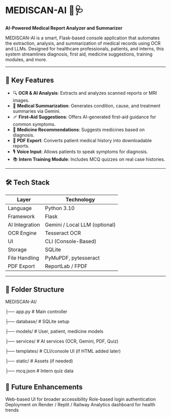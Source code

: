 # MEDISCAN-AI 🧠🩺  
**AI-Powered Medical Report Analyzer and Summarizer**

MEDISCAN-AI is a smart, Flask-based console application that automates the extraction, analysis, and summarization of medical records using OCR and LLMs. Designed for healthcare professionals, patients, and interns, this system streamlines diagnosis, first aid, medicine suggestions, training modules, and more.

---

## 🚀 Key Features

- 🔍 **OCR & AI Analysis**: Extracts and analyzes scanned reports or MRI images.
- 🧾 **Medical Summarization**: Generates condition, cause, and treatment summaries via Gemini.
- 🩹 **First-Aid Suggestions**: Offers AI-generated first-aid guidance for common symptoms.
- 💊 **Medicine Recommendations**: Suggests medicines based on diagnosis.
- 📄 **PDF Export**: Converts patient medical history into downloadable reports.
- 🎙️ **Voice Input**: Allows patients to speak symptoms for diagnosis.
- 📚 **Intern Training Module**: Includes MCQ quizzes on real case histories.

---

## 🛠️ Tech Stack

| Layer         | Technology                   |
|---------------|------------------------------|
| Language      | Python 3.10                  |
| Framework     | Flask                        |
| AI Integration| Gemini / Local LLM (optional)|
| OCR Engine    | Tesseract OCR                |
| UI            | CLI (Console-Based)          |
| Storage       | SQLite                       |
| File Handling | PyMuPDF, pytesseract         |
| PDF Export    | ReportLab / FPDF             |

---

## 📁 Folder Structure

MEDISCAN-AI/

├── app.py # Main controller

├── database/ # SQLite setup

├── models/ # User, patient, medicine models

├── services/ # AI services (OCR, Gemini, PDF, Quiz)

├── templates/ # CLI/console UI (if HTML added later)

├── static/ # Assets (if needed)

├── mcq.json # Intern quiz data


## 🧠 Future Enhancements
Web-based UI for broader accessibility
Role-based login authentication
Deployment on Render / Replit / Railway
Analytics dashboard for health trends
